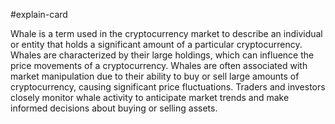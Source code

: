 #explain-card 

Whale is a term used in the cryptocurrency market to describe an individual or entity that holds a significant amount of a particular cryptocurrency. Whales are characterized by their large holdings, which can influence the price movements of a cryptocurrency. Whales are often associated with market manipulation due to their ability to buy or sell large amounts of cryptocurrency, causing significant price fluctuations. Traders and investors closely monitor whale activity to anticipate market trends and make informed decisions about buying or selling assets.